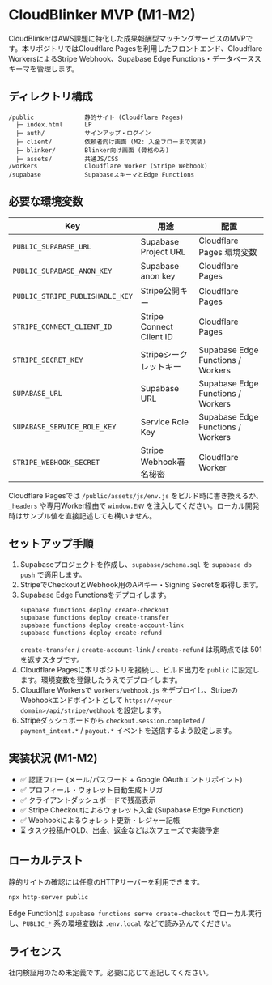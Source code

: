 # CloudBlinker MVP (M1-M2)

CloudBlinkerはAWS課題に特化した成果報酬型マッチングサービスのMVPです。本リポジトリではCloudflare Pagesを利用したフロントエンド、Cloudflare WorkersによるStripe Webhook、Supabase Edge Functions・データベーススキーマを管理します。

## ディレクトリ構成

```
/public              静的サイト (Cloudflare Pages)
  ├─ index.html      LP
  ├─ auth/           サインアップ・ログイン
  ├─ client/         依頼者向け画面 (M2: 入金フローまで実装)
  ├─ blinker/        Blinker向け画面 (骨格のみ)
  ├─ assets/         共通JS/CSS
/workers             Cloudflare Worker (Stripe Webhook)
/supabase            SupabaseスキーマとEdge Functions
```

## 必要な環境変数

| Key | 用途 | 配置 |
| --- | --- | --- |
| `PUBLIC_SUPABASE_URL` | Supabase Project URL | Cloudflare Pages 環境変数 | 
| `PUBLIC_SUPABASE_ANON_KEY` | Supabase anon key | Cloudflare Pages |
| `PUBLIC_STRIPE_PUBLISHABLE_KEY` | Stripe公開キー | Cloudflare Pages |
| `STRIPE_CONNECT_CLIENT_ID` | Stripe Connect Client ID | Cloudflare Pages |
| `STRIPE_SECRET_KEY` | Stripeシークレットキー | Supabase Edge Functions / Workers |
| `SUPABASE_URL` | Supabase URL | Supabase Edge Functions / Workers |
| `SUPABASE_SERVICE_ROLE_KEY` | Service Role Key | Supabase Edge Functions / Workers |
| `STRIPE_WEBHOOK_SECRET` | Stripe Webhook署名秘密 | Cloudflare Worker |

Cloudflare Pagesでは `/public/assets/js/env.js` をビルド時に書き換えるか、 `_headers` や専用Worker経由で `window.ENV` を注入してください。ローカル開発時はサンプル値を直接記述しても構いません。

## セットアップ手順

1. Supabaseプロジェクトを作成し、`supabase/schema.sql` を `supabase db push` で適用します。
2. StripeでCheckoutとWebhook用のAPIキー・Signing Secretを取得します。
3. Supabase Edge Functionsをデプロイします。
   ```bash
   supabase functions deploy create-checkout
   supabase functions deploy create-transfer
   supabase functions deploy create-account-link
   supabase functions deploy create-refund
   ```
   `create-transfer` / `create-account-link` / `create-refund` は現時点では 501 を返すスタブです。
4. Cloudflare Pagesに本リポジトリを接続し、ビルド出力を `public` に設定します。環境変数を登録したうえでデプロイします。
5. Cloudflare Workersで `workers/webhook.js` をデプロイし、StripeのWebhookエンドポイントとして `https://<your-domain>/api/stripe/webhook` を設定します。
6. Stripeダッシュボードから `checkout.session.completed` / `payment_intent.*` / `payout.*` イベントを送信するよう設定します。

## 実装状況 (M1-M2)

- ✅ 認証フロー (メール/パスワード + Google OAuthエントリポイント)
- ✅ プロフィール・ウォレット自動生成トリガ
- ✅ クライアントダッシュボードで残高表示
- ✅ Stripe Checkoutによるウォレット入金 (Supabase Edge Function)
- ✅ Webhookによるウォレット更新・レジャー記帳
- ⏳ タスク投稿/HOLD、出金、返金などは次フェーズで実装予定

## ローカルテスト

静的サイトの確認には任意のHTTPサーバーを利用できます。

```bash
npx http-server public
```

Edge Functionは `supabase functions serve create-checkout` でローカル実行し、`PUBLIC_*` 系の環境変数は `.env.local` などで読み込んでください。

## ライセンス

社内検証用のため未定義です。必要に応じて追記してください。
